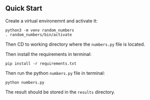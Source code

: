 ## Quick Start

Create a virtual environemnt and activate it:
```
python3 -m venv random_numbers
. random_numbers/bin/activate
```

Then CD to working directory where the `numbers.py` file is located.  

Then install the requirements in terminal:  
```
pip install -r requirements.txt
```

Then run the python `numbers.py` file in terminal:  
```
python numbers.py
```

The result should be stored in the `results` directory.